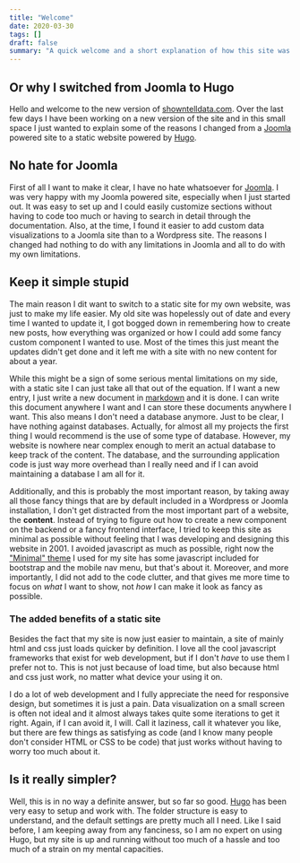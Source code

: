 ```yaml
---
title: "Welcome"
date: 2020-03-30
tags: []
draft: false
summary: "A quick welcome and a short explanation of how this site was created"
---
```


## Or why I switched from Joomla to Hugo
Hello and welcome to the new version of [showntelldata.com](https://www.showntelldata.com). Over the last few days I have been working on a new version of the site and in this small space I just wanted to explain some of the reasons I changed from a [Joomla](https://www.joomla.org) powered site to a static website powered by [Hugo](https://gohugo.io).

## No hate for Joomla
First of all I want to make it clear, I have no hate whatsoever for [Joomla](https://www.joomla.org). I was very happy with my Joomla powered site, especially when I just started out. It was easy to set up and I could easily customize sections without having to code too much or having to search in detail through the documentation. Also, at the time, I found it easier to add custom data visualizations to a Joomla site than to a Wordpress site. The reasons I changed had nothing to do with any limitations in Joomla and all to do with my own limitations.

## Keep it simple stupid
The main reason I dit want to switch to a static site for my own website, was just to make my life easier. My old site was hopelessly out of date and every time I wanted to update it, I got bogged down in remembering how to create new posts, how everything was organized or how I could add some fancy custom component I wanted to use. Most of the times this just meant the updates didn't get done and it left me with a site with no new content for about a year.

While this might be a sign of some serious mental limitations on my side, with a static site I can just take all that out of the equation. If I want a new entry, I just write a new document in [markdown](https://www.markdownguide.org/) and it is done. I can write this document anywhere I want and I can store these documents anywhere I want.  This also means I don't need a database anymore. Just to be clear, I have nothing against databases. Actually, for almost all my projects the first thing I would recommend is the use of some type of database. However, my website is nowhere near complex enough to merit an actual database to keep track of the content. The database, and the surrounding application code is just way more overhead than I really need and if I can avoid maintaining a database I am all for it.

Additionally, and this is probably the most important reason, by taking away all those fancy things that are by default included in a Wordpress or Joomla installation, I don't get distracted from the most important part of a website, the **content**. Instead of trying to figure out how to create a new component on the backend or a fancy frontend interface, I tried to keep this site as minimal as possible without feeling that I was developing and designing this website in 2001. I avoided javascript as much as possible, right now the ["Minimal" theme](https://github.com/calintat/minimal/) I used for my site has some javascript included for bootstrap and the mobile nav menu, but that's about it. Moreover, and more importantly, I did not add to the code clutter, and that gives me more time to focus on *what* I want to show, not *how* I can make it look as fancy as possible.

### The added benefits of a static site
Besides the fact that my site is now just easier to maintain, a site of mainly html and css just loads quicker by definition. I love all the cool javascript frameworks that exist for web development, but if I don't *have* to use them I prefer not to. This is not just because of load time, but also because html and css just work, no matter what device your using it on. 

I do a lot of web development and I fully appreciate the need for responsive design, but sometimes it is just a pain. Data visualization on a small screen is often not ideal and it almost always takes quite some iterations to get it right. Again, if I can avoid it, I will. Call it laziness, call it whatever you like, but there are few things as satisfying as code (and I know many people don't consider HTML or CSS to be code) that just works without having to worry too much about it.

## Is it really simpler?
Well, this is in no way a definite answer, but so far so good. [Hugo](https://gohugo.io) has been very easy to setup and work with. The folder structure is easy to understand, and the default settings are pretty much all I need. Like I said before, I am keeping away from any fanciness, so I am no expert on using Hugo, but my site is up and running without too much of a hassle and too much of a strain on my mental capacities.